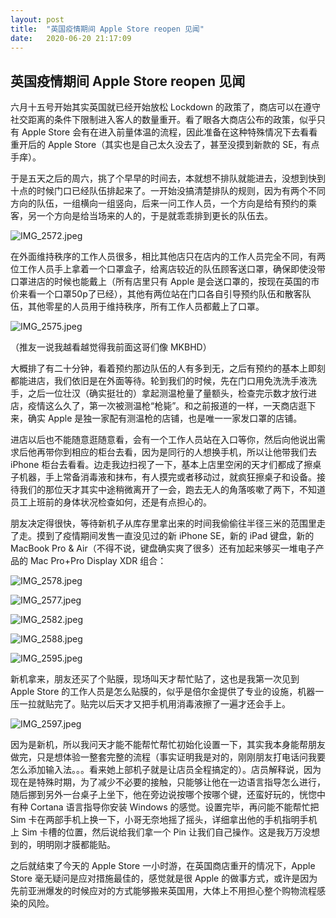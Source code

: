 ```yaml
---
layout: post
title:  "英国疫情期间 Apple Store reopen 见闻"
date:   2020-06-20 21:17:09
---
```

## 英国疫情期间 Apple Store reopen 见闻
六月十五号开始其实英国就已经开始放松 Lockdown 的政策了，商店可以在遵守社交距离的条件下限制进入客人的数量重开。看了眼各大商店公布的政策，似乎只有 Apple Store 会有在进入前量体温的流程，因此准备在这种特殊情况下去看看重开后的 Apple Store（其实也是自己太久没去了，甚至没摸到新款的 SE，有点手痒）。  

于是五天之后的周六，挑了个早早的时间去，本就想不排队就能进去，没想到快到十点的时候门口已经队伍排起来了。一开始没搞清楚排队的规则，因为有两个不同方向的队伍，一组横向一组竖向，后来一问工作人员，一个方向是给有预约的乘客，另一个方向是给当场来的人的，于是就乖乖排到更长的队伍去。

![IMG_2572.jpeg](https://i.loli.net/2020/06/21/W9y3J7axEe1qblS.jpg)

在外面维持秩序的工作人员很多，相比其他店只在店内的工作人员完全不同，有两位工作人员手上拿着一个口罩盒子，给离店较近的队伍顾客送口罩，确保即使没带口罩进店的时候也能戴上（所有店里只有 Apple 是会送口罩的，按现在英国的市价来看一个口罩50p了已经），其他有两位站在门口各自引导预约队伍和散客队伍，其他零星的人员用于维持秩序，所有工作人员都戴上了口罩。

![IMG_2575.jpeg](https://i.loli.net/2020/06/21/oT1QHtbgl2RAx8W.jpg)

（推友一说我越看越觉得我前面这哥们像 MKBHD）

大概排了有二十分钟，看着预约那边队伍的人有多到无，之后有预约的基本上即刻都能进店，我们依旧是在外面等待。轮到我们的时候，先在门口用免洗洗手液洗手，之后一位壮汉（确实挺壮的）拿起测温枪量了量额头，检查完示数才放行进店，疫情这么久了，第一次被测温枪“枪毙”。和之前报道的一样，一天商店逛下来，确实 Apple 是独一家配有测温枪的店铺，也是唯一一家发口罩的店铺。

进店以后也不能随意逛随意看，会有一个工作人员站在入口等你，然后向他说出需求后他再带你到相应的柜台去看，因为是同行的人想换手机，所以让他带我们去 iPhone 柜台去看看。边走我边扫视了一下，基本上店里空闲的天才们都成了擦桌子机器，手上常备消毒液和抹布，有人摸完或者移动过，就疯狂擦桌子和设备。接待我们的那位天才其实中途稍微离开了一会，跑去无人的角落咳嗽了两下，不知道员工上班前的身体状况检查如何，还是有点担心的。

朋友决定得很快，等待新机子从库存里拿出来的时间我偷偷往半径三米的范围里走了走。摸到了疫情期间发售一直没见过的新 iPhone SE，新的 iPad 键盘，新的 MacBook Pro & Air（不得不说，键盘确实爽了很多）还有加起来够买一堆电子产品的 Mac Pro+Pro Display XDR 组合：

![IMG_2578.jpeg](https://i.loli.net/2020/06/21/LjkRrzD9hJdEwKp.jpg)

![IMG_2577.jpeg](https://i.loli.net/2020/06/21/qTo2BVCRMNaJFzY.jpg)

![IMG_2582.jpeg](https://i.loli.net/2020/06/21/IuY2BxzJZEDPp1A.jpg)

![IMG_2588.jpeg](https://i.loli.net/2020/06/21/mBqdanzKSOpe6u1.jpg)

![IMG_2595.jpeg](https://i.loli.net/2020/06/21/uQmyHCr4BFIasV6.jpg)

新机拿来，朋友还买了个贴膜，现场叫天才帮忙贴了，这也是我第一次见到 Apple Store 的工作人员是怎么贴膜的，似乎是倍尔金提供了专业的设施，机器一压一拉就贴完了。贴完以后天才又把手机用消毒液擦了一遍才还会手上。

![IMG_2597.jpeg](https://i.loli.net/2020/06/21/jUaxcy9TO4ifIMV.jpg)

因为是新机，所以我问天才能不能帮忙帮忙初始化设置一下，其实我本身能帮朋友做完，只是想体验一整套完整的流程（事实证明我是对的，刚刚朋友打电话问我要怎么添加输入法。。。看来她上部机子就是让店员全程搞定的）。店员解释说，因为现在是特殊时期，为了减少不必要的接触，只能够让他在一边语言指导怎么进行，随后挪到另外一台桌子上坐下，他在旁边说按哪个按哪个键，还蛮好玩的，恍惚中有种 Cortana 语言指导你安装 Windows 的感觉。设置完毕，再问能不能帮忙把 Sim 卡在两部手机上换一下，小哥无奈地摇了摇头，详细拿出他的手机指明手机上 Sim 卡槽的位置，然后说给我们拿一个 Pin 让我们自己操作。这是我万万没想到的，明明刚才膜都能贴。

之后就结束了今天的 Apple Store 一小时游，在英国商店重开的情况下，Apple Store 毫无疑问是应对措施最佳的，感觉就是很 Apple 的做事方式，或许是因为先前亚洲爆发的时候应对的方式能够搬来英国用，大体上不用担心整个购物流程感染的风险。

